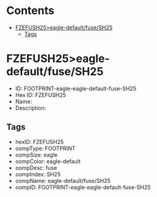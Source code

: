 



Contents
========

* [FZEFUSH25>eagle-default/fuse/SH25](#fzefush25eagle-defaultfusesh25)
	* [Tags](#tags)

# FZEFUSH25>eagle-default/fuse/SH25

- ID: FOOTPRINT-eagle-eagle-default-fuse-SH25
- Hex ID: FZEFUSH25
- Name: 
- Description: 

## Tags

- hexID: FZEFUSH25
- oompType: FOOTPRINT
- oompSize: eagle
- oompColor: eagle-default
- oompDesc: fuse
- oompIndex: SH25
- oompName: eagle-default/fuse/SH25
- oompID: FOOTPRINT-eagle-eagle-default-fuse-SH25
